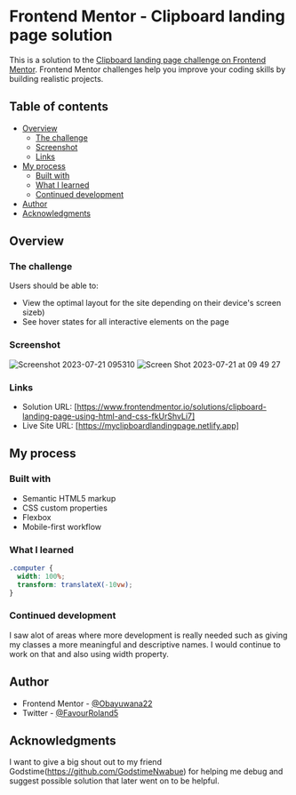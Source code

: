 # Frontend Mentor - Clipboard landing page solution

This is a solution to the [Clipboard landing page challenge on Frontend Mentor](https://www.frontendmentor.io/challenges/clipboard-landing-page-5cc9bccd6c4c91111378ecb9). Frontend Mentor challenges help you improve your coding skills by building realistic projects.

## Table of contents

- [Overview](#overview)
  - [The challenge](#the-challenge)
  - [Screenshot](#screenshot)
  - [Links](#links)
- [My process](#my-process)
  - [Built with](#built-with)
  - [What I learned](#what-i-learned)
  - [Continued development](#continued-development)
- [Author](#author)
- [Acknowledgments](#acknowledgments)

## Overview

### The challenge

Users should be able to:

- View the optimal layout for the site depending on their device's screen sizeb)
- See hover states for all interactive elements on the page

### Screenshot

![Screenshot 2023-07-21 095310](https://github.com/Obayuwana22/clipboardlandingpage/assets/85890626/0bae330c-41a4-40b6-8996-320dc02f5cef)
![Screen Shot 2023-07-21 at 09 49 27](https://github.com/Obayuwana22/clipboardlandingpage/assets/85890626/51a0f169-a06d-4160-8d44-4554d5273c21)



### Links

- Solution URL: [https://www.frontendmentor.io/solutions/clipboard-landing-page-using-html-and-css-fkUrShvLi7]
- Live Site URL: [https://myclipboardlandingpage.netlify.app]

## My process

### Built with

- Semantic HTML5 markup
- CSS custom properties
- Flexbox
- Mobile-first workflow

### What I learned

```css
.computer {
  width: 100%;
  transform: translateX(-10vw);
}
```

### Continued development

I saw alot of areas where more development is really needed such as giving my classes a more meaningful and descriptive names. I would continue to work on that and also using width property.

## Author

- Frontend Mentor - [@Obayuwana22](https://www.frontendmentor.io/profile/yourusername)
- Twitter - [@FavourRoland5](https://www.twitter.com/yourusername)

## Acknowledgments

I want to give a big shout out to my friend Godstime(https://github.com/GodstimeNwabue) for helping me debug and suggest possible solution that later went on to be helpful.
